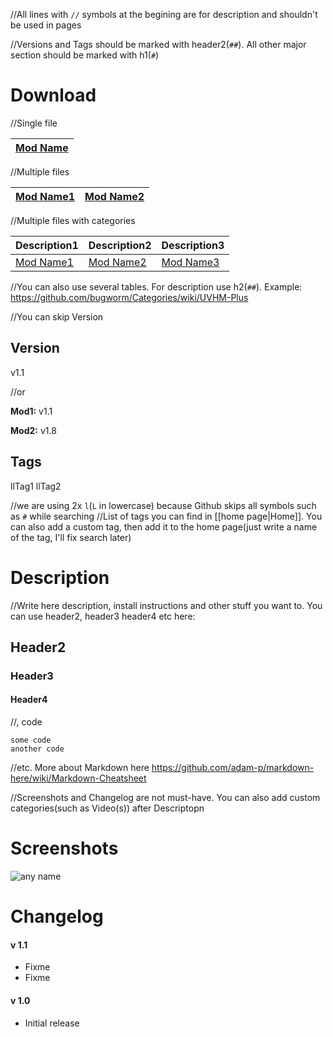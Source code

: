 //All lines with `//` symbols at the begining are for description and shouldn't be used in pages

//Versions and Tags should be marked with header2(`##`). All other major section should be marked with h1(`#`)

# Download

//Single file

[Mod Name](url) |
----|

//Multiple files

[Mod Name1](url) | [Mod Name2](url)
----|----

//Multiple files with categories

Description1 | Description2 | Description3
----|----|----
[Mod Name1](url) | [Mod Name2](url) | [Mod Name3](url)

//You can also use several tables. For description use h2(`##`). Example: https://github.com/bugworm/Categories/wiki/UVHM-Plus

//You can skip Version

## Version
v1.1

//or

**Mod1:** v1.1 

**Mod2:** v1.8

## Tags
llTag1 llTag2

//we are using 2x `l`(`L` in lowercase) because Github skips all symbols such as `#` while searching
//List of tags you can find in [[home page|Home]]. You can also add a custom tag, then add it to the home page(just write a name of the tag, I'll fix search later)

# Description
//Write here description, install instructions and other stuff you want to. You can use header2, header3 header4 etc here:
## Header2
### Header3
#### Header4
//, code
```
some code
another code
```
//etc. More about Markdown here https://github.com/adam-p/markdown-here/wiki/Markdown-Cheatsheet

//Screenshots and Changelog are not must-have. You can also add custom categories(such as Video(s)) after Descriptopn

# Screenshots
![any name](http://3.bp.blogspot.com/-3ghyra88vi8/UGfwf_D7UTI/AAAAAAAADEQ/iF31Eb2hZ2w/s1600/borderlands2.jpg)

# Changelog
#### v 1.1
* Fixme
* Fixme

#### v 1.0
* Initial release